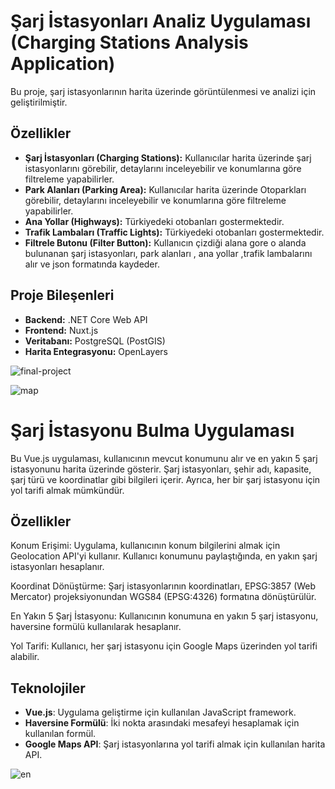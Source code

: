 
# Şarj İstasyonları Analiz Uygulaması (Charging Stations Analysis Application)

Bu proje, şarj istasyonlarının harita üzerinde görüntülenmesi ve analizi için geliştirilmiştir.

## Özellikler

- **Şarj İstasyonları (Charging Stations):** Kullanıcılar harita üzerinde şarj istasyonlarını görebilir, detaylarını inceleyebilir ve konumlarına göre filtreleme yapabilirler.
- **Park Alanları (Parking Area):** Kullanıcılar harita üzerinde Otoparkları  görebilir, detaylarını inceleyebilir ve konumlarına göre filtreleme yapabilirler.
- **Ana Yollar (Highways):** Türkiyedeki otobanları gostermektedir.
- **Trafik Lambaları (Traffic Lights):** Türkiyedeki otobanları gostermektedir.
- **Filtrele Butonu (Filter Button):** Kullanıcın çizdiği alana gore o alanda bulunanan şarj istasyonları, park alanları , ana yollar ,trafik lambalarını alır ve json formatında kaydeder.
## Proje Bileşenleri
- **Backend:** .NET Core Web API
- **Frontend:** Nuxt.js
- **Veritabanı:** PostgreSQL (PostGIS)
- **Harita Entegrasyonu:**  OpenLayers
  
![final-project](https://github.com/user-attachments/assets/16a07417-3489-48cd-b48a-5c1c0e78e5e5)

![map](https://github.com/user-attachments/assets/4b47d2cd-6183-4744-bbda-0fe30aec0fb0)

# Şarj İstasyonu Bulma Uygulaması
Bu Vue.js uygulaması, kullanıcının mevcut konumunu alır ve en yakın 5 şarj istasyonunu harita üzerinde gösterir. Şarj istasyonları, şehir adı, kapasite, şarj türü ve koordinatlar gibi bilgileri içerir. Ayrıca, her bir şarj istasyonu için yol tarifi almak mümkündür.

## Özellikler
Konum Erişimi:
Uygulama, kullanıcının konum bilgilerini almak için Geolocation API'yi kullanır. Kullanıcı konumunu paylaştığında, en yakın şarj istasyonları hesaplanır.

Koordinat Dönüştürme:
Şarj istasyonlarının koordinatları, EPSG:3857 (Web Mercator) projeksiyonundan WGS84 (EPSG:4326) formatına dönüştürülür.

En Yakın 5 Şarj İstasyonu:
Kullanıcının konumuna en yakın 5 şarj istasyonu, haversine formülü kullanılarak hesaplanır.

Yol Tarifi:
Kullanıcı, her şarj istasyonu için Google Maps üzerinden yol tarifi alabilir.

## Teknolojiler

- **Vue.js**: Uygulama geliştirme için kullanılan JavaScript framework.
- **Haversine Formülü**: İki nokta arasındaki mesafeyi hesaplamak için kullanılan formül.
- **Google Maps API**: Şarj istasyonlarına yol tarifi almak için kullanılan harita API.



![en](https://github.com/user-attachments/assets/fd2570d4-23a5-4ffe-8304-5828ac0d0ee4)
